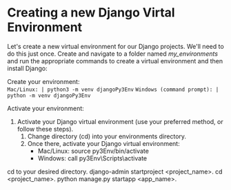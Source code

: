 # Creating a new Django Virtal Environment

Let's create a new virtual environment for our Django projects. We'll need to do this just once. Create and navigate to a folder named *my_environments* and run the appropriate commands to create a virtual environment and then install Django:

Create your environment:\
`Mac/Linux: | python3 -m venv djangoPy3Env`
`Windows (command prompt): | python -m venv djangoPy3Env`

Activate your environment:



1. Activate your Django virtual environment (use your preferred method, or follow these steps).
    1. Change directory (cd) into your environments directory.
    2. Once there, activate your Django virtual environment:
        - Mac/Linux: source py3Env/bin/activate
        - Windows: call py3Env\Scripts\activate
        
cd to your desired directory.
django-admin startproject <project_name>.
cd <project_name>.
python manage.py startapp <app_name>.